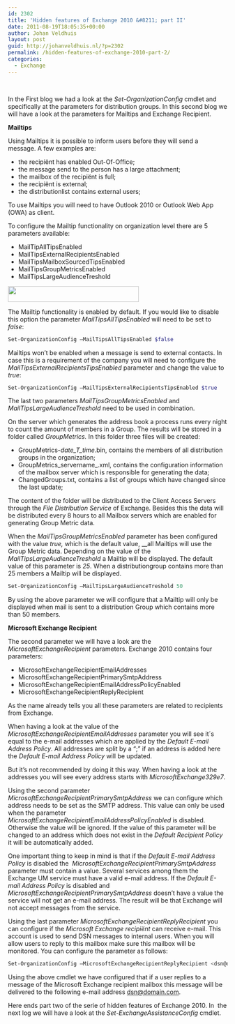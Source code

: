 ```yaml
---
id: 2302
title: 'Hidden features of Exchange 2010 &#8211; part II'
date: 2011-08-19T18:05:35+00:00
author: Johan Veldhuis
layout: post
guid: http://johanveldhuis.nl/?p=2302
permalink: /hidden-features-of-exchange-2010-part-2/
categories:
  - Exchange
---
```

&nbsp;

In the First blog we had a look at the _Set-OrganizationConfig_ cmdlet and specifically at the parameters for distribution groups. In this second blog we will have a look at the parameters for Mailtips and Exchange Recipient.

**Mailtips**

Using Mailtips it is possible to inform users before they will send a message. A few examples are:

  * the recipiënt has enabled Out-Of-Office;
  * the message send to the person has a large attachment;
  * the mailbox of the recipiënt is full;
  * the recipiënt is external;
  * the distributionlist contains external users;

To use Mailtips you will need to have Outlook 2010 or Outlook Web App (OWA) as client.

To configure the Mailtip functionality on organization level there are 5 parameters available:

  * MailTipAllTipsEnabled
  * MailTipsExternalRecipientsEnabled
  * MailTipsMailboxSourcedTipsEnabled
  * MailTipsGroupMetricsEnabled
  * MailTipsLargeAudienceTreshold

[<img class="alignnone size-medium wp-image-2303" title="Mailtips parameters" src="https://i0.wp.com/johanveldhuis.nl/wp-content/uploads/2011/08/mailtips-300x36.jpg?resize=300%2C36" alt="" width="300" height="36" srcset="https://i1.wp.com/johanveldhuis.nl/wp-content/uploads/2011/08/mailtips.jpg?resize=300%2C36&ssl=1 300w, https://i1.wp.com/johanveldhuis.nl/wp-content/uploads/2011/08/mailtips.jpg?w=527&ssl=1 527w" sizes="(max-width: 300px) 100vw, 300px" data-recalc-dims="1" />](https://i1.wp.com/johanveldhuis.nl/wp-content/uploads/2011/08/mailtips.jpg)

The Mailtip functionality is enabled by default. If you would like to disable this option the parameter _MailTipsAllTipsEnabled_ will need to be set to _false_:

```PowerShell
Set-OrganizationConfig –MailTipsAllTipsEnabled $false
```

Mailtips won’t be enabled when a message is send to external contacts. In case this is a requirement of the company you will need to configure the _MailTipsExternalRecipientsTipsEnabled_ parameter and change the value to _true_:

```PowerShell
Set-OrganizationConfig –MailTipsExternalRecipientsTipsEnabled $true
```

The last two parameters _MailTipsGroupMetricsEnabled_ and _MailTipsLargeAudienceTreshold_ need to be used in combination.

On the server which generates the address book a process runs every night to count the amount of members in a Group. The results will be stored in a folder called _GroupMetrics._ In this folder three files will be created:

  * GroupMetrics-_date_T_time_.bin, contains the members of all distribution groups in the organization;
  * GroupMetrics_servername_.xml, contains the configuration information of the mailbox server which is responsible for generating the data;
  * ChangedGroups.txt, contains a list of groups which have changed since the last update;

The content of the folder will be distributed to the Client Access Servers through the _File Distribution Service_ of Exchange. Besides this the data will be distributed every 8 hours to all Mailbox servers which are enabled for generating Group Metric data.

When the _MailTipsGroupMetricsEnabled_ parameter has been configured with the value _true,_ which is the default value, __all Mailtips will use the Group Metric data. Depending on the value of the _MailTipsLargeAudienceTreshold_ a Mailtip will be displayed. The default value of this parameter is _25_. When a distributiongroup contains more than 25 members a Mailtip will be displayed.

```PowerShell
Set-OrganizationConfig –MailTipsLargeAudienceTreshold 50
```

By using the above parameter we will configure that a Mailtip will only be displayed when mail is sent to a distribution Group which contains more than 50 members.

**Microsoft Exchange Recipient**

The second parameter we will have a look are the _MicrosoftExchangeRecipient_ parameters. Exchange 2010 contains four parameters:

  * MicrosoftExchangeRecipientEmailAddresses
  * MicrosoftExchangeRecipientPrimarySmtpAddress
  * MicrosoftExchangeRecipientEmailAddressPolicyEnabled
  * MicrosoftExchangeRecipientReplyRecipient

As the name already tells you all these parameters are related to recipients from Exchange.

When having a look at the value of the _MicrosoftExchangeRecipientEmailAddresses_ parameter you will see it´s equal to the e-mail addresses which are applied by the _Default E-mail Address Policy_. All addresses are split by a “;” if an address is added here the _Default E-mail Address Policy_ will be updated.

But it’s not recommended by doing it this way. When having a look at the addresses you will see every address starts with _MicrosoftExchange329e7_.

Using the second parameter _MicrosoftExchangeRecipientPrimarySmtpAddress_ we can configure which address needs to be set as the SMTP address. This value can only be used when the parameter _MicrosoftExchangeRecipientEmailAddressPolicyEnabled_ is disabled. Otherwise the value will be ignored. If the value of this parameter will be changed to an address which does not exist in the _Default Recipient Policy_ it will be automatically added.

One important thing to keep in mind is that if the _Default E-mail Address Policy_ is disabled the  _MicrosoftExchangeRecipientPrimarySmtpAddress_ parameter must contain a value. Several services among them the Exchange UM service must have a valid e-mail address. If the _Default E-mail Address Policy_ is disabled and _MicrosoftExchangeRecipientPrimarySmtpAddress_ doesn’t have a value the service will not get an e-mail address. The result will be that Exchange will not accept messages from the service.

Using the last parameter _MicrosoftExchangeRecipientReplyRecipient_ you can configure if the _Microsoft Exchange recipiënt_ can receive e-mail. This account is used to send DSN messages to internal users. When you will allow users to reply to this mailbox make sure this mailbox will be monitored. You can configure the parameter as follows:

```PowerShell
Set-OrganizationConfig –MicrosoftExchangeRecipientReplyRecipient <dsn@domain.com>
```

Using the above cmdlet we have configured that if a user replies to a message of the Microsoft Exchange recipient mailbox this message will be delivered to the following e-mail address <dsn@domain.com>.

Here ends part two of the serie of hidden features of Exchange 2010. In  the next log we will have a look at the _Set-ExchangeAssistanceConfig_ cmdlet.

&nbsp;